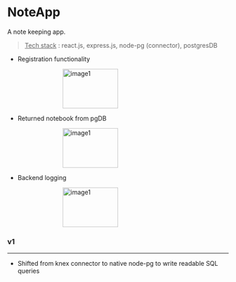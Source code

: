 # NoteApp

A note keeping app.

> <u>Tech stack</u> : react.js, express.js, node-pg (connector), postgresDB

- Registration functionality

<img src="https://github.com/vedant11/NoteApp/blob/master/README/assets/image1.png" alt="image1" width="160" height="90" style=" display: block;
  margin-left: auto;
  margin-right: auto;
  width: 50%;"/>

- Returned notebook from pgDB

<img src="https://github.com/vedant11/NoteApp/blob/master/README/assets/image1.png" alt="image1" width="160" height="90" style=" display: block;
  margin-left: auto;
  margin-right: auto;
  width: 50%;"/>

- Backend logging

<img src="https://github.com/vedant11/NoteApp/blob/master/README/assets/image1.png" alt="image1" width="160" height="90" style=" display: block;
  margin-left: auto;
  margin-right: auto;
  width: 50%;"/>



### v1

_____

- Shifted from knex connector to native node-pg to write readable SQL queries
